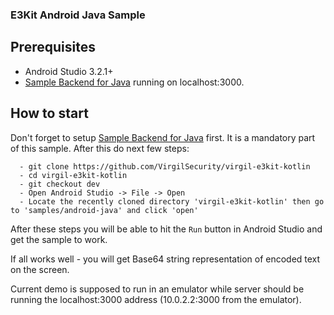 ### E3Kit Android Java Sample

## Prerequisites 
  - Android Studio 3.2.1+
  - [Sample Backend for Java](https://github.com/VirgilSecurity/sample-backend-java) running on localhost:3000.
  
## How to start
Don't forget to setup [Sample Backend for Java](https://github.com/VirgilSecurity/sample-backend-java) first. It is a mandatory part of this sample. After this do next few steps:

```
  - git clone https://github.com/VirgilSecurity/virgil-e3kit-kotlin
  - cd virgil-e3kit-kotlin
  - git checkout dev
  - Open Android Studio -> File -> Open
  - Locate the recently cloned directory 'virgil-e3kit-kotlin' then go to 'samples/android-java' and click 'open'
```
  
After these steps you will be able to hit the `Run` button in Android Studio and get the sample to work.

If all works well - you will get Base64 string representation of encoded text on the screen.

Current demo is supposed to run in an emulator while server should be running the localhost:3000 address (10.0.2.2:3000 from the emulator).
